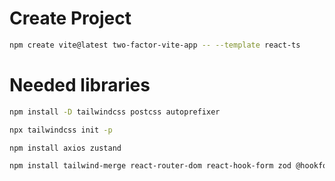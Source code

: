 # Create Project

```bash
npm create vite@latest two-factor-vite-app -- --template react-ts
```

# Needed libraries

```bash
npm install -D tailwindcss postcss autoprefixer
```

```bash
npx tailwindcss init -p
```

```bash
npm install axios zustand
```

```bash
npm install tailwind-merge react-router-dom react-hook-form zod @hookform/resolvers react-toastify qrcode && npm install -D @types/qrcode
```
